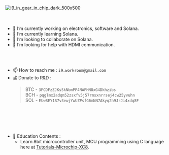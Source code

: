 ![i9_in_gear_in_chip_dark_500x500](https://github.com/user-attachments/assets/cc8bebd6-efb5-443b-a78f-8702c7745446)
<br/>
<br/>
<br/>

- 🔭 I’m currently working on electronics, software and Solana.
- 🌱 I’m currently learning Solana.
- 👯 I’m looking to collaborate on Solana.
- 🤔 I’m looking for help with HDMI communication.
<br/>
<br/>

- 📫 How to reach me : `i9.workroom@gmail.com`
- 💰 Donate to R&D :
  >BTC - `3FCDFzZJKsSkNbmPP4NAFHN8xG4Dkhzibs`<br/>
  >BCH - `pqglmx2adqm52zsxfv5j57rmsxnrrsej4cw25yvuhn`<br/>
  >SOL - `EUwSEY1S7v3ewjYwUZPsfG6mNN7Akyq2h9JrJi4xdq8F`<br/>
<br/>
<br/>

<br/>

<br/>

- 📖 Education Contents :
  + Learn 8bit microcontroller unit, MCU programming using C language here at [Tutorials-Microchip-XC8](https://github.com/i9Workshop/Tutorials-Microchip-XC8/tree/main/Tutorials-PIC16F).
<br/>
<br/>

<br/>
